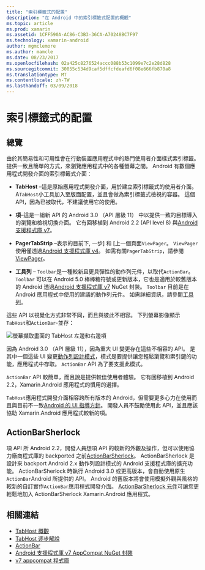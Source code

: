 ```yaml
---
title: "索引標籤式的配置"
description: "在 Android 中的索引標籤式配置的概觀"
ms.topic: article
ms.prod: xamarin
ms.assetid: 1CFF590A-AC86-C3B3-36CA-A70248BC7F97
ms.technology: xamarin-android
author: mgmclemore
ms.author: mamcle
ms.date: 08/23/2017
ms.openlocfilehash: 02a425c8276524accc088b53c1099e7c2e28d828
ms.sourcegitcommit: 30055c534d9caf5dffcfdeafd6f08e666fb870a8
ms.translationtype: MT
ms.contentlocale: zh-TW
ms.lasthandoff: 03/09/2018
---
```

# <a name="tabbed-layouts"></a>索引標籤式的配置


## <a name="overview"></a>總覽

由於其簡易性和可用性會在行動裝置應用程式中的熱門使用者介面樣式索引標籤。 提供一致且簡單的方式，來瀏覽應用程式中的各種螢幕之間。 Android 有數個應用程式開發介面的索引標籤式介面： 

-   **TabHost** &ndash;這是原始應用程式開發介面，用於建立索引標籤式的使用者介面。 A`TabHost`小工具加入至版面配置，並且會做為索引標籤式檢視的容器。 這個 API，因為已被取代，不建議使用它的使用。 

-   **項**&ndash;這是一組新 API 的 Android 3.0 （API 層級 11） 中以提供一致的目標導入的瀏覽和檢視切換介面。 它有回移植到 Android 2.2 (API level 8) 與[Android 支援程式庫 v7](https://www.nuget.org/packages/Xamarin.Android.Support.v7.AppCompat/)。 

-   **PagerTabStrip** &ndash;表示的目前下, 一步] 和 [上一個頁面`ViewPager`。 `ViewPager` 使用僅透過[Android 支援程式庫 v4](https://www.nuget.org/packages/Xamarin.Android.Support.v4/)。
     如需有關`PagerTabStrip`，請參閱[ViewPager](~/android/user-interface/controls/view-pager/index.md)。

-   **工具列** &ndash; `Toolbar`是一種較新且更具彈性的動作列元件，以取代`ActionBar`。 `Toolbar` 可以在 Android 5.0 棒棒糖符號或更新版本，它也是適用於較舊版本的 Android 透過[Android 支援程式庫 v7](https://www.nuget.org/packages/Xamarin.Android.Support.v7.AppCompat/) NuGet 封裝。 
    `Toolbar` 目前是在 Android 應用程式中使用的建議的動作列元件。
    如需詳細資訊，請參閱[工具列](~/android/user-interface/controls/tool-bar/index.md)。 


這些 API 以視覺化方式非常不同，而且與彼此不相容。 下列螢幕影像顯示`TabHost`和`ActionBar`-並存： 

![螢幕擷取畫面的 TabHost 左邊和右邊項](images/image01.png)

因為 Android 3.0 （API 層級 11），因為重大 UI 變更存在這些不相容的 API。 是其中一個這些 UI 變更[動作列設計模式](http://www.androidpatterns.com/uap_pattern/action-bar)，模式是要提供讓您輕鬆瀏覽和索引鍵的功能，應用程式中存取。 `ActionBar` API 為了要支援此模式。 

`ActionBar` API 較簡單，而且說是提供較佳使用者體驗。 它有回移植到 Android 2.2，Xamarin.Android 應用程式的慣用的選擇。 

`TabHost`應用程式開發介面相容跨所有版本的 Android，但需要更多心力在使用而且與目前不一致[Android 的 UI 指導方針](http://developer.android.com/design/index.html)。 開發人員不鼓勵使用此 API，並且應該協助 Xamarin.Android 應用程式較新的項。 



## <a name="actionbarsherlock"></a>ActionBarSherlock

項 API 所 Android 2.2，開發人員想項 API 的較新的外觀及操作，但可以使用協力廠商程式庫的 backported 之前[ActionBarSherlock](http://actionbarsherlock.com)。 ActionBarSherlock 是設計來 backport Android 2.x 動作列設計模式的 Android 支援程式庫的擴充功能。 ActionBarSherlock 時執行 Android 3.0 或更高版本，會自動使用原生`ActionBar`Android 所提供的 API。 Android 的舊版本將會使用模擬外觀與風格的較新的自訂實作`ActionBar`應用程式開發介面。 [ActionBarSherlock 元件](https://www.nuget.org/packages/xamstore-XamarinActionBarSherlock/)可讓您更輕鬆地加入 ActionBarSherlock Xamarin.Android 應用程式。 



## <a name="related-links"></a>相關連結

- [TabHost 概觀](tab-host.md)
- [TabHost 逐步解說](~/android/user-interface/layouts/tab-layout/creating-a-tabbed-ui.md)
- [ActionBar](http://developer.android.com/guide/topics/ui/actionbar.html)
- [Android 支援程式庫 v7 AppCompat NuGet 封裝](https://www.nuget.org/packages/Xamarin.Android.Support.v7.AppCompat/)
- [v7 appcompat 程式庫](http://developer.android.com/tools/support-library/features.html#v7-appcompat)
